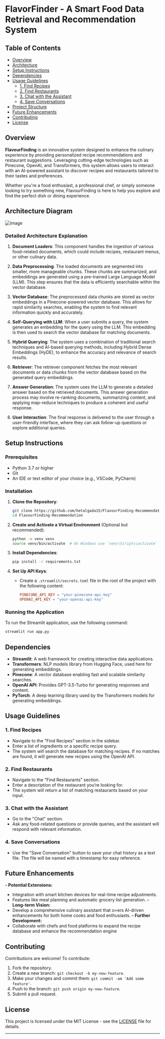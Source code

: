 # FlavorFinder - A Smart Food Data Retrieval and Recommendation System

## Table of Contents

- [Overview](#overview)
- [Architecture](#architecture)
- [Setup Instructions](#setup-instructions)
- [Dependencies](#dependencies)
- [Usage Guidelines](#usage-guidelines)
  - [1. Find Recipes](#1-find-recipes)
  - [2. Find Restaurants](#2-find-restaurants)
  - [3. Chat with the Assistant](#3-chat-with-the-assistant)
  - [4. Save Conversations](#4-save-conversations)
- [Project Structure](#project-structure)
- [Future Enhancements](#future-enhancements)
- [Contributing](#contributing)
- [License](#license)

## Overview

**FlavourFinding** is an innovative system designed to enhance the culinary experience by providing personalized recipe recommendations and restaurant suggestions. Leveraging cutting-edge technologies such as Pinecone, OpenAI, and Transformers, this system allows users to interact with an AI-powered assistant to discover recipes and restaurants tailored to their tastes and preferences.

Whether you're a food enthusiast, a professional chef, or simply someone looking to try something new, FlavourFinding is here to help you explore and find the perfect dish or dining experience.

## Architecture Diagram

![image](https://github.com/user-attachments/assets/4406e735-59a3-4cf2-b8e9-e6391aa31f01)

### Detailed Architecture Explanation

1. **Document Loaders**: This component handles the ingestion of various food-related documents, which could include recipes, restaurant menus, or other culinary data.

2. **Data Preprocessing**: The loaded documents are segmented into smaller, more manageable chunks. These chunks are summarized, and embeddings are generated using a pre-trained Large Language Model (LLM). This step ensures that the data is efficiently searchable within the vector database.

3. **Vector Database**: The preprocessed data chunks are stored as vector embeddings in a Pinecone-powered vector database. This allows for rapid similarity searches, enabling the system to find relevant information quickly and accurately.

4. **Self-Querying with LLM**: When a user submits a query, the system generates an embedding for the query using the LLM. This embedding is then used to search the vector database for matching documents.

5. **Hybrid Querying**: The system uses a combination of traditional search techniques and AI-based querying methods, including Hybrid Dense Embeddings (HyDE), to enhance the accuracy and relevance of search results.

6. **Retriever**: The retriever component fetches the most relevant documents or data chunks from the vector database based on the generated query embeddings.

7. **Answer Generation**: The system uses the LLM to generate a detailed answer based on the retrieved documents. This answer generation process may involve re-ranking documents, summarizing content, and applying map-reduce techniques to produce a coherent and useful response.

8. **User Interaction**: The final response is delivered to the user through a user-friendly interface, where they can ask follow-up questions or explore additional queries.

## Setup Instructions

### Prerequisites

- Python 3.7 or higher
- Git
- An IDE or text editor of your choice (e.g., VSCode, PyCharm)

### Installation

1. **Clone the Repository**:
    ```bash
    git clone https://github.com/hetalgada15/FlavourFinding-Recommendation.git
    cd FlavourFinding-Recommendation
    ```

2. **Create and Activate a Virtual Environment** (Optional but recommended):
    ```bash
    python -m venv venv
    source venv/bin/activate  # On Windows use `venv\Scripts\activate`
    ```

3. **Install Dependencies**:
    ```bash
    pip install -r requirements.txt
    ```

4. **Set Up API Keys**:
    - Create a `.streamlit/secrets.toml` file in the root of the project with the following content:
      ```toml
      PINECONE_API_KEY = "your-pinecone-api-key"
      OPENAI_API_KEY = "your-openai-api-key"
      ```

### Running the Application

To run the Streamlit application, use the following command:

```bash
streamlit run app.py
```

## Dependencies

- **Streamlit**: A web framework for creating interactive data applications.
- **Transformers**: NLP models library from Hugging Face, used here for generating embeddings.
- **Pinecone**: A vector database enabling fast and scalable similarity searches.
- **OpenAI API**: Provides GPT-3.5-Turbo for generating responses and content.
- **PyTorch**: A deep learning library used by the Transformers models for generating embeddings.

## Usage Guidelines

### 1. Find Recipes

- Navigate to the "Find Recipes" section in the sidebar.
- Enter a list of ingredients or a specific recipe query.
- The system will search the database for matching recipes. If no matches are found, it will generate new recipes using the OpenAI API.

### 2. Find Restaurants

- Navigate to the "Find Restaurants" section.
- Enter a description of the restaurant you’re looking for.
- The system will return a list of matching restaurants based on your input.

### 3. Chat with the Assistant

- Go to the "Chat" section.
- Ask any food-related questions or provide queries, and the assistant will respond with relevant information.

### 4. Save Conversations

- Use the "Save Conversation" button to save your chat history as a text file. The file will be named with a timestamp for easy reference.

## Future Enhancements

**- Potential Extensions:**
 - Integration with smart kitchen devices for real-time recipe adjustments.
 - Features like meal planning and automatic grocery list generation.
**- Long-term Vision:**
 - Develop a comprehensive culinary assistant that o>ers AI-driven enhancements for both 
home cooks and food enthusiasts.
**- Further Development:**
 - Collaborate with chefs and food platforms to expand the recipe database and enhance 
the recommendation engine


## Contributing

Contributions are welcome! To contribute:

1. Fork the repository.
2. Create a new branch: `git checkout -b my-new-feature`.
3. Make your changes and commit them: `git commit -am 'Add some feature'`.
4. Push to the branch: `git push origin my-new-feature`.
5. Submit a pull request.

## License

This project is licensed under the MIT License - see the [LICENSE](https://github.com/hetalgada15/FlavourFinding-Recommendation/blob/main/LICENSE) file for details.

---
